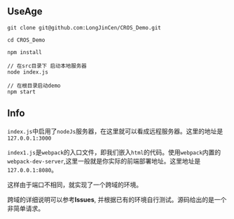 ## UseAge
```
git clone git@github.com:LongJinCen/CROS_Demo.git

cd CROS_Demo

npm install

// 在src目录下 启动本地服务器
node index.js

// 在根目录启动demo
npm start

```

## Info

`index.js`中启用了`nodeJs`服务器，在这里就可以看成远程服务器。这里的地址是`127.0.0.1:3000`

`index1.js`是`webpack`的入口文件，即我们嵌入`html`的代码。使用`webpack`内置的`webpack-dev-server`,这里一般就是你实际的前端部署地址。这里地址是`127.0.0.1:8080`。

这样由于端口不相同，就实现了一个跨域的环境。

跨域的详细说明可以参考**Issues**, 并根据已有的环境自行测试。源码给出的是一个非简单请求。